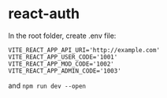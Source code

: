 # react-auth

In the root folder, create .env file:

```
VITE_REACT_APP_API_URI='http://example.com'
VITE_REACT_APP_USER_CODE='1001'
VITE_REACT_APP_MOD_CODE='1002'
VITE_REACT_APP_ADMIN_CODE='1003'
```

and `npm run dev --open`
